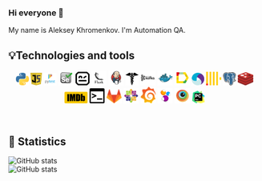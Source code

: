 ### Hi everyone 👋 
My name is Aleksey Khromenkov. I'm Automation QA.
<br/>

## 💡Technologies and tools 
<p align="center">
<img width="5%" title="Python" src="logo/python.png">
<img width="4.5%" title="JavaScript" src="logo/js.svg">
<img width="5%" title="Pytest" src="logo/pytest.png">
<img width="6%" title="Selenium" src="logo/selenium.svg">
<img width="5.5%" title="RobotFramework" src="logo/robotframework.png">
<img width="6%" title="Flask" src="logo/flask.png">
<img width="6%" title="Jenkins" src="logo/jenkins.svg">
<img width="5%" title="Requests" src="logo/requests.png">
<img width="6%" title="Kafka" src="logo/kafka.png">  
<img width="6%" title="Docker" src="logo/docker.svg">
<img width="6%" title="Allure Report" src="logo/allure.svg">
<img width=5%" title="Appium" src="logo/appium.svg">  
<img width="6%" title="Clickhouse" src="logo/clickhouse.svg">
<img width="5%" title="PostgreSQL" src="logo/postgresql.png">  
<img width="6%" title="Redis" src="logo/redis.svg">
<img width="9%" title="LMDB" src="logo/lmdb.png">
<img width="6%" title="Bash" src="logo/bash.png">
<img width="6%" title="GitLab" src="logo/gitlab.svg">
<img width="6%" title="Centos" src="logo/centos.png">
<img width="6%" title="Grafana" src="logo/grafana.png">  
<img width="6%" title="Selenide" src="logo/selenide.svg">
<img width="6%" title="BrowserStack" src="logo/browserstack.svg">    
<img width="5%" title="PyCharm" src="logo/pycharm.png">
</p>
<br/>
                                                  
## 🚀 Statistics 
![GitHub stats](https://github-readme-stats.vercel.app/api?username=alekseyby&count_private=true&show_icons=true&include_all_commits=true&theme=dracula)
<br/>
![GitHub stats](https://github-readme-stats.vercel.app/api/top-langs/?username=alekseyby&hide=html&layout=compact)
<br/>
<br/>

